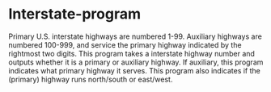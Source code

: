 # Interstate-program

Primary U.S. interstate highways are numbered 1-99. Auxiliary highways are numbered 100-999, and service the primary highway indicated by the rightmost two digits. This program takes a interstate highway number and outputs whether it is a primary or auxiliary highway. If auxiliary, this program indicates what primary highway it serves. This program also indicates if the (primary) highway runs north/south or east/west.
